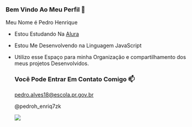 ### Bem Vindo Ao Meu Perfil 💙

Meu Nome é Pedro Henrique

- Estou Estudando Na [Alura](https://alura.com.br)
- Estou Me Desenvolvendo na Linguagem JavaScript
- Utilizo esse Espaço para minha Organização e compartilhamento dos meus projetos Desenvolvidos.

  ### Você Pode Entrar Em Contato Comigo 📫

  pedro.alves18@escola.pr.gov.br

  @pedroh_enriq7zk

  ![](https://media.tenor.com/83b74HjM1W0AAAAC/ava%C3%AD-pedro-guilherme.gif)
